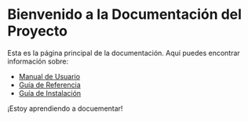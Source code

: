 # Bienvenido a la Documentación del Proyecto

Esta es la página principal de la documentación. Aquí puedes encontrar información sobre:

- [Manual de Usuario](Manual_de_Usuario.md)
- [Guía de Referencia](Guia_de_Referencia.md)
- [Guía de Instalación](Guia_de_Instalacion.md)

¡Estoy aprendiendo a docuementar! 
